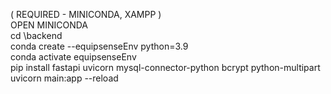 ( REQUIRED - MINICONDA, XAMPP )  
OPEN MINICONDA  
cd \backend  
conda create --equipsenseEnv python=3.9  
conda activate equipsenseEnv  
pip install fastapi uvicorn mysql-connector-python bcrypt python-multipart  
uvicorn main:app --reload
